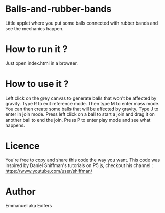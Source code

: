 # Balls-and-rubber-bands
Little applet where you put some balls connected with rubber bands and see the mechanics happen.

# How to run it ?
Just open index.html in a browser.

# How to use it ?
Left click on the grey canvas to generate balls that won't be affected by gravity.
Type R to exit reference mode. Then type M to enter mass mode. You can then create some balls that will be affected by gravity. Type J to enter in join mode. Press left click on a ball to start a join and drag it on another ball to end the join. Press P to enter play mode and see what happens.

# Licence
You're free to copy and share this code the way you want.
This code was inspired by Daniel Shiffman's tutorials on P5.js, checkout his channel : https://www.youtube.com/user/shiffman/

# Author
Emmanuel aka Exifers
